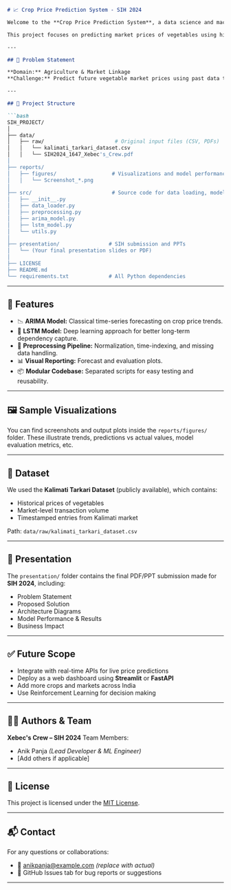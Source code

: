 ````markdown
# 📈 Crop Price Prediction System - SIH 2024

Welcome to the **Crop Price Prediction System**, a data science and machine learning project developed for the **Smart India Hackathon (SIH) 2024** by team **Xebec's Crew**.

This project focuses on predicting market prices of vegetables using historical data and time-series modeling techniques, with the ultimate goal of helping farmers make informed decisions on crop sales and logistics.

---

## 🧠 Problem Statement

**Domain:** Agriculture & Market Linkage  
**Challenge:** Predict future vegetable market prices using past data to support price transparency, optimize supply-chain decisions, and minimize post-harvest losses.

---

## 📁 Project Structure

```bash
SIH_PROJECT/
│
├── data/
│   ├── raw/                       # Original input files (CSV, PDFs)
│   │   └── kalimati_tarkari_dataset.csv
│   │   └── SIH2024_1647_Xebec's_Crew.pdf
│
├── reports/
│   ├── figures/                  # Visualizations and model performance plots
│   │   └── Screenshot_*.png
│
├── src/                          # Source code for data loading, modeling, utils
│   ├── __init__.py
│   ├── data_loader.py
│   ├── preprocessing.py
│   ├── arima_model.py
│   ├── lstm_model.py
│   └── utils.py
│
├── presentation/                # SIH submission and PPTs
│   └── (Your final presentation slides or PDF)
│
├── LICENSE
├── README.md
└── requirements.txt             # All Python dependencies
````

---

## 📌 Features

* 📉 **ARIMA Model:** Classical time-series forecasting on crop price trends.
* 🧠 **LSTM Model:** Deep learning approach for better long-term dependency capture.
* 🧹 **Preprocessing Pipeline:** Normalization, time-indexing, and missing data handling.
* 📊 **Visual Reporting:** Forecast and evaluation plots.
* 📦 **Modular Codebase:** Separated scripts for easy testing and reusability.

---

## 🖼️ Sample Visualizations

You can find screenshots and output plots inside the `reports/figures/` folder. These illustrate trends, predictions vs actual values, model evaluation metrics, etc.

---

## 📂 Dataset

We used the **Kalimati Tarkari Dataset** (publicly available), which contains:

* Historical prices of vegetables
* Market-level transaction volume
* Timestamped entries from Kalimati market

Path:
`data/raw/kalimati_tarkari_dataset.csv`

---

## 📑 Presentation

The `presentation/` folder contains the final PDF/PPT submission made for **SIH 2024**, including:

* Problem Statement
* Proposed Solution
* Architecture Diagrams
* Model Performance & Results
* Business Impact

---

## ✅ Future Scope

* Integrate with real-time APIs for live price predictions
* Deploy as a web dashboard using **Streamlit** or **FastAPI**
* Add more crops and markets across India
* Use Reinforcement Learning for decision making

---

## 👨‍💻 Authors & Team

**Xebec's Crew – SIH 2024**
Team Members:

* Anik Panja *(Lead Developer & ML Engineer)*
* \[Add others if applicable]

---

## 📜 License

This project is licensed under the [MIT License](LICENSE).

---

## 📬 Contact

For any questions or collaborations:

* 📧 [anikpanja@example.com](mailto:anikpanja362@example.com) *(replace with actual)*
* 📌 GitHub Issues tab for bug reports or suggestions

---

